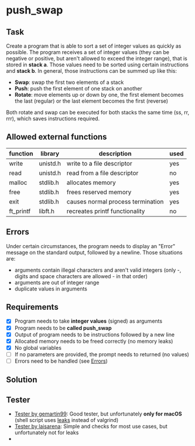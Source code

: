 # push_swap
## Task
Create a program that is able to sort a set of integer values as quickly as possible. The program receives a set of integer values (they can be negative or positive, but aren't allowed to exceed the integer range), that is stored in **stack a**. Those values need to be sorted using certain instructions and **stack b**. In general, those instructions can be summed up like this:
 - **Swap**: swap the first two elements of a stack
 - **Push**: push the first element of one stack on another
 - **Rotate**: move elements up or down by one, the first element becomes the last (regular) or the last element becomes the first (reverse)

Both rotate and swap can be executed for both stacks the same time (ss, rr, rrr), which saves instructions required.

## Allowed external functions
| function  | library  | description                       | used |
|-----------|----------|-----------------------------------|------|
| write     | unistd.h | write to a file descriptor        | yes  |
| read      | unistd.h | read from a file descriptor       | no   |
| malloc    | stdlib.h | allocates memory                  | yes  |
| free      | stdlib.h | frees reserved memory             | yes  |
| exit      | stdlib.h | causes normal process termination | yes  |
| ft_printf | libft.h  | recreates printf functionality    | no   |

## Errors
Under certain circumstances, the program needs to display an "Error" message on the standard output, followed by a newline. Those situations are:  
- arguments contain illegal characters and aren't valid integers (only -, digits and space characters are allowed - in that order)
- arguments are out of integer range
- duplicate values in arguments

## Requirements

 - [x] Program needs to take **integer values** (signed) as arguments
 - [x] Program needs to be **called push_swap**
 - [x] Output of program needs to be instructions followed by a new line
 - [x] Allocated memory needs to be freed correctly (no memory leaks)
 - [x] No global variables
 - [ ] If no parameters are provided, the prompt needs to returned (no values)
 - [ ] Errors need to be handled (see [Errors](#Errors))

## Solution


## Tester
- [Tester by gemartin99](https://github.com/gemartin99/Push-Swap-Tester): Good tester, but unfortunately **only for macOS** (shell script uses [leaks](https://www.unix.com/man-page/osx/1/leaks/) instead of valgrind)
- [Tester by laisarena](https://github.com/laisarena/push_swap_tester): Simple and checks for most use cases, but unfortunately not for leaks
- 